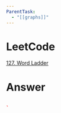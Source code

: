 ```yaml
---
ParentTask:
  - "[[graphs]]"
---
```


# LeetCode
[127. Word Ladder](https://leetcode.com/problems/word-ladder/)

# Answer
```Cpp

` 